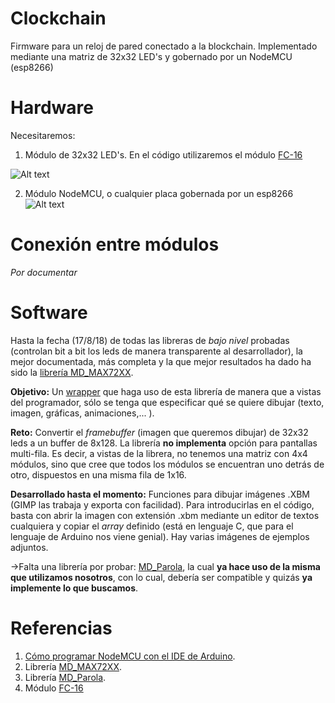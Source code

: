 # Clockchain
Firmware para un reloj de pared conectado a la blockchain. Implementado mediante una matriz de 32x32 LED's y gobernado por un NodeMCU (esp8266)

# Hardware

Necesitaremos:
  1. Módulo de 32x32 LED's. En el código utilizaremos el módulo [FC-16][id]
  
  [id]: https://www.amazon.es/AptoFun-Matrix-MAX7219-Display-Arduino/dp/B01LOMZH8C/ref=sr_1_19?s=electronics "FC-16 Module"
  ![Alt text](https://images-na.ssl-images-amazon.com/images/I/81sA5pp64PL._SX425_.jpg)
  
  2. Módulo NodeMCU, o cualquier placa gobernada por un esp8266
  ![Alt text](https://www.makerfabs.com/image/cache/makerfabs/NodeMcu-Lua%20Based%20ESP8266%20CP2102%20Module/NodeMcu-Lua%20Based%20ESP8266%20CP2102%20Module_1-1000x750.JPG)
  
  # Conexión entre módulos
  *Por documentar*
  
# Software

Hasta la fecha (17/8/18) de todas las libreras de *bajo nivel* probadas (controlan bit a bit los leds de manera transparente al desarrollador), la mejor documentada, más completa y la que mejor resultados ha dado ha sido la [librería MD_MAX72XX][id2].

[id2]: https://github.com/MajicDesigns/MD_MAX72XX "MD_MAX72XX"
[id3]: https://en.wikipedia.org/wiki/Wrapper_function "wrapper"

**Objetivo:** Un [wrapper][id3] que haga uso de esta librería de manera que a vistas del programador, sólo se tenga que especificar qué se quiere dibujar (texto, imagen, gráficas, animaciones,... ).

**Reto:** Convertir el *framebuffer* (imagen que queremos dibujar) de 32x32 leds a un buffer de 8x128. La librería __no implementa__ opción para pantallas multi-fila. Es decir, a vistas de la librera, no tenemos una matriz con 4x4 módulos, sino que cree que todos los módulos se encuentran uno detrás de otro, dispuestos en una misma fila de 1x16.

**Desarrollado hasta el momento:** Funciones para dibujar imágenes .XBM (GIMP las trabaja y exporta con facilidad). Para introducirlas en el código, basta con abrir la imagen con extensión .xbm mediante un editor de textos cualquiera y copiar el *array* definido (está en lenguaje C, que para el lenguaje de Arduino nos viene genial). Hay varias imágenes de ejemplos adjuntos.

->Falta una librería por probar: [MD_Parola][id4], la cual **ya hace uso de la misma que utilizamos nosotros**, con lo cual, debería ser compatible y quizás **ya implemente lo que buscamos**.


# Referencias
  1. [Cómo programar NodeMCU con el IDE de Arduino][id5].
  2. Librería [MD_MAX72XX][id2].
  3. Librería [MD_Parola][id4].
  4. Módulo [FC-16][id]
  

[id2]: https://github.com/MajicDesigns/MD_MAX72XX "MD_MAX72XX"
[id3]: https://en.wikipedia.org/wiki/Wrapper_function "wrapper"
[id4]: https://majicdesigns.github.io/MD_Parola/ "MD_Parola"
[id5]: https://programarfacil.com/esp8266/como-programar-nodemcu-ide-arduino/ "NodeMCU"
